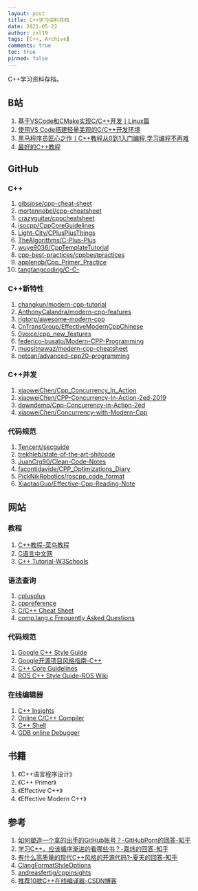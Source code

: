 ```yaml
---
layout: post
title: C++学习资料存档
date: 2021-05-22
author: zxl19
tags: [C++, Archive]
comments: true
toc: true
pinned: false
---
```


C++学习资料存档。

<!-- more -->

## B站

1. [基于VSCode和CMake实现C/C++开发丨Linux篇](https://www.bilibili.com/video/BV1fy4y1b7TC)
2. [使用VS Code搭建轻量美观的C/C++开发环境](https://www.bilibili.com/video/BV1sW411v7VZ)
3. [黑马程序员匠心之作丨C++教程从0到1入门编程,学习编程不再难](https://www.bilibili.com/video/BV1et411b73Z)
4. [最好的C++教程](https://www.bilibili.com/video/BV1VJ411M7WR)

## GitHub

### C++

1. [gibsjose/cpp-cheat-sheet](https://github.com/gibsjose/cpp-cheat-sheet)
2. [mortennobel/cpp-cheatsheet](https://github.com/mortennobel/cpp-cheatsheet)
3. [crazyguitar/cppcheatsheet](https://github.com/crazyguitar/cppcheatsheet)
4. [isocpp/CppCoreGuidelines](https://github.com/isocpp/CppCoreGuidelines)
5. [Light-City/CPlusPlusThings](https://github.com/Light-City/CPlusPlusThings)
6. [TheAlgorithms/C-Plus-Plus](https://github.com/TheAlgorithms/C-Plus-Plus)
7. [wuye9036/CppTemplateTutorial](https://github.com/wuye9036/CppTemplateTutorial)
8. [cpp-best-practices/cppbestpractices](https://github.com/cpp-best-practices/cppbestpractices)
9. [applenob/Cpp_Primer_Practice](https://github.com/applenob/Cpp_Primer_Practice)
10. [tangtangcoding/C-C-](https://github.com/tangtangcoding/C-C-)

### C++新特性

1. [changkun/modern-cpp-tutorial](https://github.com/changkun/modern-cpp-tutorial)
2. [AnthonyCalandra/modern-cpp-features](https://github.com/AnthonyCalandra/modern-cpp-features)
3. [rigtorp/awesome-modern-cpp](https://github.com/rigtorp/awesome-modern-cpp)
4. [CnTransGroup/EffectiveModernCppChinese](https://github.com/CnTransGroup/EffectiveModernCppChinese)
5. [0voice/cpp_new_features](https://github.com/0voice/cpp_new_features)
6. [federico-busato/Modern-CPP-Programming](https://github.com/federico-busato/Modern-CPP-Programming)
7. [muqsitnawaz/modern-cpp-cheatsheet](https://github.com/muqsitnawaz/modern-cpp-cheatsheet)
8. [netcan/advanced-cpp20-programming](https://github.com/netcan/advanced-cpp20-programming)

### C++并发

1. [xiaoweiChen/Cpp_Concurrency_In_Action](https://github.com/xiaoweiChen/Cpp_Concurrency_In_Action)
2. [xiaoweiChen/CPP-Concurrency-In-Action-2ed-2019](https://github.com/xiaoweiChen/CPP-Concurrency-In-Action-2ed-2019)
3. [downdemo/Cpp-Concurrency-in-Action-2ed](https://github.com/downdemo/Cpp-Concurrency-in-Action-2ed)
4. [xiaoweiChen/Concurrency-with-Modern-Cpp](https://github.com/xiaoweiChen/Concurrency-with-Modern-Cpp)

### 代码规范

1. [Tencent/secguide](https://github.com/Tencent/secguide)
2. [trekhleb/state-of-the-art-shitcode](https://github.com/trekhleb/state-of-the-art-shitcode)
3. [JuanCrg90/Clean-Code-Notes](https://github.com/JuanCrg90/Clean-Code-Notes)
4. [facontidavide/CPP_Optimizations_Diary](https://github.com/facontidavide/CPP_Optimizations_Diary)
5. [PickNikRobotics/roscpp_code_format](https://github.com/PickNikRobotics/roscpp_code_format)
6. [XiaotaoGuo/Effective-Cpp-Reading-Note](https://github.com/XiaotaoGuo/Effective-Cpp-Reading-Note)

## 网站

### 教程

1. [C++教程-菜鸟教程](https://www.runoob.com/cplusplus/cpp-tutorial.html)
2. [C语言中文网](http://c.biancheng.net)
3. [C++ Tutorial-W3Schools](https://www.w3schools.com/cpp/default.asp)

### 语法查询

1. [cplusplus](http://www.cplusplus.com)
2. [cppreference](https://en.cppreference.com/w/)
3. [C/C++ Cheat Sheet](https://www.cppcheatsheet.com)
4. [comp.lang.c Frequently Asked Questions](https://c-faq.com)

### 代码规范

1. [Google C++ Style Guide](https://google.github.io/styleguide/cppguide.html)
2. [Google开源项目风格指南-C++](https://zh-google-styleguide.readthedocs.io/en/latest/google-cpp-styleguide/contents/)
3. [C++ Core Guidelines](https://isocpp.github.io/CppCoreGuidelines/CppCoreGuidelines.html)
4. [ROS C++ Style Guide-ROS Wiki](http://wiki.ros.org/CppStyleGuide)

### 在线编辑器

1. [C++ Insights](https://cppinsights.io)
2. [Online C/C++ Compiler](https://www.online-cpp.com)
3. [C++ Shell](https://cpp.sh)
4. [GDB online Debugger](https://www.onlinegdb.com)

## 书籍

1. 《C++语言程序设计》
2. 《C++ Primer》
3. 《Effective C++》
4. 《Effective Modern C++》

## 参考

1. [如何塑造一个拿的出手的GitHub账号？-GitHubPorn的回答-知乎](https://www.zhihu.com/question/47567490/answer/1866897272)
2. [学习C++，应该循序渐进的看哪些书？-嘉炜的回答-知乎](https://www.zhihu.com/question/20410487/answer/15055637)
3. [有什么高质量的现代C++风格的开源代码?-夏天的回答-知乎](https://www.zhihu.com/question/23153437/answer/1962068242)
4. [ClangFormatStyleOptions](https://clang.llvm.org/docs/ClangFormatStyleOptions.html)
5. [andreasfertig/cppinsights](https://github.com/andreasfertig/cppinsights)
6. [推荐10款C++在线编译器-CSDN博客](https://blog.csdn.net/cool99781/article/details/104516581)
